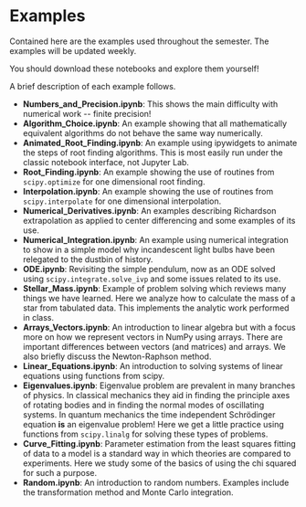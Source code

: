 # Examples

Contained here are the examples used throughout the semester.
The examples will be updated weekly.

You should download these notebooks and explore them yourself!

A brief description of each example follows.

- **Numbers_and_Precision.ipynb**:
This shows the main difficulty with numerical work -- finite precision!
- **Algorithm_Choice.ipynb**:
An example showing that all mathematically equivalent algorithms do not behave the same way numerically.
- **Animated_Root_Finding.ipynb**:
An example using ipywidgets to animate the steps of root finding algorithms. This is most easily run under the classic notebook interface, not Jupyter Lab.
- **Root_Finding.ipynb**:
An example showing the use of routines from `scipy.optimize` for one dimensional root finding.
- **Interpolation.ipynb**:
An example showing the use of routines from `scipy.interpolate` for one dimensional interpolation.
- **Numerical_Derivatives.ipynb**:
An examples describing Richardson extrapolation as applied to center differencing and some examples of its use.
- **Numerical_Integration.ipynb**:
An example using numerical integration to show in a simple model why incandescent light bulbs have been relegated to the dustbin of history.
- **ODE.ipynb**:
Revisiting the simple pendulum, now as an ODE solved using `scipy.integrate.solve_ivp` and some issues related to its use.
- **Stellar_Mass.ipynb**:
Example of problem solving which reviews many things we have learned.  Here we analyze how to calculate the mass of a star from tabulated data.  This implements the analytic work performed in class.
- **Arrays_Vectors.ipynb**:
An introduction to linear algebra but with a focus more on how we represent vectors in NumPy using arrays.  There are important differences between vectors (and matrices) and arrays. We also briefly discuss the Newton-Raphson method.
- **Linear_Equations.ipynb**:
An introduction to solving systems of linear equations using functions from scipy.
- **Eigenvalues.ipynb**:
Eigenvalue problem are prevalent in many branches of physics. In classical mechanics they aid in finding the principle axes of rotating bodies and in finding the normal modes of oscillating systems. In quantum mechanics the time independent Schrödinger equation **is** an eigenvalue problem! Here we get a little practice using functions from `scipy.linalg` for solving these types of problems.
- **Curve_Fitting.ipynb**:
Parameter estimation from the least squares fitting of data to a model is a standard way in which theories are compared to experiments. Here we study some of the basics of using the chi squared for such a purpose.
- **Random.ipynb**:
An introduction to random numbers.  Examples include the transformation method and Monte Carlo integration.

